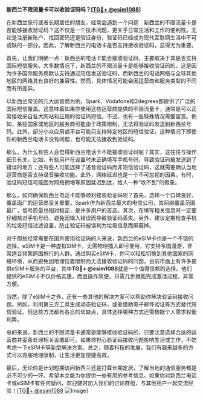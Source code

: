 **新西兰不限流量卡可以收验证码吗？[[TG💪+ @esim1088](https://t.me/s/esim1088)]**

在新西兰旅行或者长期居住的朋友，经常会遇到一个问题：新西兰的不限流量卡是否能够接收验证码？这不仅是一个技术问题，更关乎日常生活和工作的便利性。无论是注册新账户、找回密码还是验证身份，验证码已经成为现代互联网生活中不可或缺的一部分。因此，了解新西兰的电话卡是否支持接收验证码，显得尤为重要。

首先，让我们明确一点：新西兰的电话卡能否接收验证码，主要取决于其是否支持国际短信服务。大多数情况下，新西兰的不限流量卡是能够接收验证码的。这是因为许多国际服务商默认支持通过短信发送验证码，而新西兰的电话网络与全球其他地区的网络具有良好的兼容性。然而，具体情况可能会因运营商和服务类型的不同而有所差异。

以新西兰常见的几大运营商为例，Spark、Vodafone和2degrees都提供了广泛的国际短信覆盖。这意味着如果你使用这些运营商提供的不限流量卡，通常是可以正常接收来自各大网站和应用的验证码短信。不过，也有一些特殊情况需要留意。例如，某些国家或地区的服务商可能由于政策限制，无法将验证码发送到新西兰号码。此外，部分小众应用或平台可能只支持特定地区的短信验证，这种情况下即使你的新西兰电话卡没有问题，也可能无法接收到验证码。

那么，为什么有些人会觉得新西兰电话卡不能接收验证码呢？其实，这往往与操作细节有关。比如，有些用户在设置时未正确填写手机号码，导致验证码被发送到了错误的地方；还有些人可能选择了语音验证码而非短信验证码，这就需要确认当地运营商是否支持语音接收功能。此外，网络延迟也是一个不可忽视的因素。有时，验证码短信可能因为网络拥堵等原因延迟到达，给人一种“收不到”的假象。

那么，如何确保新西兰电话卡能够顺利接收验证码呢？首先，选择一个口碑良好、覆盖面广的运营商至关重要。Spark作为新西兰最大的电信公司，其网络覆盖范围最广，信号质量也相对稳定，是许多用户的首选。其次，在填写相关信息时一定要仔细核对手机号码，避免因输入错误而导致验证码丢失。另外，建议定期检查手机的垃圾短信过滤设置，防止验证码被误判为垃圾信息而屏蔽掉。

对于那些经常需要在国外使用验证码的人来说，新西兰的eSIM卡也是一个不错的选择。eSIM卡是一种虚拟SIM卡，无需物理插入即可使用，它支持多国漫游，非常适合频繁跨国旅行的人群。通过购买eSIM卡，你可以轻松切换到其他国家的网络环境，从而避免因地理位置限制而无法接收验证码的问题。目前市面上有许多提供eSIM卡服务的平台，其中**TG💪+ @esim1088**就是一个值得信赖的选择。他们提供的eSIM卡不仅价格实惠，而且操作简便，只需几步就能完成激活过程，非常方便。

当然，除了eSIM卡之外，还有一些其他的解决方案可以帮助你解决验证码接收问题。例如，利用第三方工具生成动态验证码，或者借助电子邮件验证等方式替代短信验证。但这些方法都有各自的优缺点，具体选择哪种方式还需根据个人需求权衡利弊。

总的来说，新西兰的不限流量卡通常是能够接收验证码的，只要注意选择合适的运营商并妥善处理相关设置即可。如果你担心验证码接收问题影响生活或工作，不妨考虑一下eSIM卡等新型解决方案。总之，随着科技的发展，我们有越来越多的方式可以克服地理限制，让生活更加便捷高效。

最后，无论你是计划短期访问新西兰还是打算长期定居，了解当地的通信服务都是必不可少的一环。希望本文能为你提供一些有用的参考信息。如果你对新西兰电话卡或eSIM卡有任何疑问，欢迎随时加入我们的讨论群组，与其他用户一起交流经验！[[TG💪+ @esim1088](https://t.me/s/esim1088) ![Image](https://i.postimg.cc/4NQfJmqS/Snipaste-2025-05-13-00-14-12.png)]